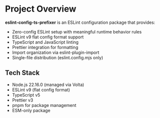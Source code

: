 # Project Overview

**eslint-config-ts-prefixer** is an ESLint configuration package that provides:

- Zero-config ESLint setup with meaningful runtime behavior rules
- ESLint v9 flat config format support
- TypeScript and JavaScript linting
- Prettier integration for formatting
- Import organization via eslint-plugin-import
- Single-file distribution (eslint.config.mjs only)

## Tech Stack

- Node.js 22.16.0 (managed via Volta)
- ESLint v9 (flat config format)
- TypeScript v5
- Prettier v3
- pnpm for package management
- ESM-only package
